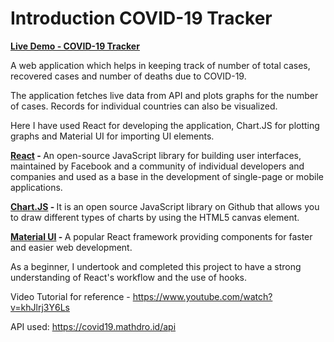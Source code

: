 # Introduction COVID-19 Tracker

<a href="https://swapnil031.github.io/covid19_react/" target="_blank"><B><U>Live Demo - COVID-19 Tracker</U></B></a> 

A web application which helps in keeping track of number of total cases, recovered cases and number of deaths due to COVID-19. 

The application fetches live data from API and plots graphs for the number of cases. Records for individual countries can also be visualized.

Here I have used React for developing the application, Chart.JS for plotting graphs and Material UI for importing UI elements.

<a href="https://reactjs.org/"><B>React</a> - </B> An open-source JavaScript library for building user interfaces, maintained by Facebook and a community of individual developers and companies and used as a base in the development of single-page or mobile applications.

<a href="https://www.chartjs.org/"><B>Chart.JS</a> - </B> It is an open source JavaScript library on Github that allows you to draw different types of charts by using the HTML5 canvas element. 

<a href="https://material-ui.com/"><B>Material UI</a> - </B> A popular React framework providing components for faster and easier web development. 

As a beginner, I undertook and completed this project to have a strong understanding of React's workflow and the use of hooks.

Video Tutorial for reference - https://www.youtube.com/watch?v=khJlrj3Y6Ls

API used: https://covid19.mathdro.id/api
